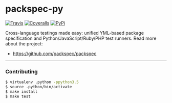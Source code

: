 # packspec-py

[![Travis](https://img.shields.io/travis/packspec/packspec-py/master.svg)](https://travis-ci.org/packspec/packspec-py)
[![Coveralls](http://img.shields.io/coveralls/packspec/packspec-py.svg?branch=master)](https://coveralls.io/r/packspec/packspec-py?branch=master)
[![PyPi](https://img.shields.io/pypi/v/packspec.svg)](https://pypi.python.org/pypi/packspec)

Cross-language testings made easy: unified YML-based package specification and Python/JavaScript/Ruby/PHP test runners. Read more about the project:

- https://github.com/packspec/packspec

---

### Contributing

```bash
$ virtualenv .python -ppython3.5
$ source .python/bin/activate
$ make install
$ make test
```
